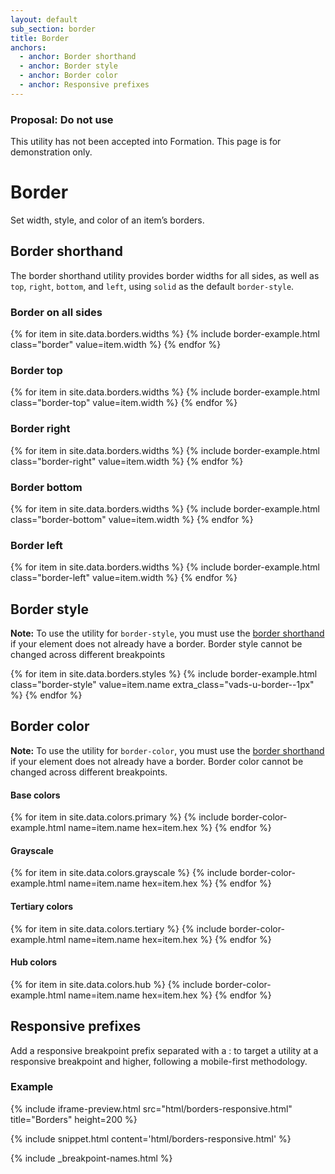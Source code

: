 ```yaml
---
layout: default
sub_section: border
title: Border
anchors:
  - anchor: Border shorthand
  - anchor: Border style
  - anchor: Border color
  - anchor: Responsive prefixes
---
```




<div class="usa-alert usa-alert-error" role="alert">
  <div class="usa-alert-body">
    <h3 class="usa-alert-heading">Proposal: Do not use</h3>
    <p>This utility has not been accepted into Formation. This page is for demonstration only.</p>
  </div>
</div>


# Border

<div class="va-introtext" markdown="1">
Set width, style, and color of an item’s borders.
</div>

## Border shorthand

The border shorthand utility provides border widths for all sides, as well as `top`, `right`, `bottom`, and `left`, using `solid` as the default `border-style`.

<div class="site-c-showcase">
  <h3>Border on all sides</h3>
  <div class="vads-l-row">
    {% for item in site.data.borders.widths %}
      {% include border-example.html
        class="border"
        value=item.width
      %}
    {% endfor %}
  </div>

  <h3>Border top</h3>
  <div class="vads-l-row">
    {% for item in site.data.borders.widths %}
      {% include border-example.html
        class="border-top"
        value=item.width
      %}
    {% endfor %}
  </div>

  <h3>Border right</h3>
  <div class="vads-l-row">
    {% for item in site.data.borders.widths %}
      {% include border-example.html
        class="border-right"
        value=item.width
      %}
    {% endfor %}
  </div>

  <h3>Border bottom</h3>
  <div class="vads-l-row">
    {% for item in site.data.borders.widths %}
      {% include border-example.html
        class="border-bottom"
        value=item.width
      %}
    {% endfor %}
  </div>

  <h3>Border left</h3>
  <div class="vads-l-row">
    {% for item in site.data.borders.widths %}
      {% include border-example.html
        class="border-left"
        value=item.width
      %}
    {% endfor %}
  </div>
</div>


## Border style
**Note:** To use the utility for `border-style`, you must use the [border shorthand](#border-shorthand) if your element does not already have a border. Border style cannot be changed across different breakpoints

<div class="site-c-showcase">
  <div class="vads-l-row">
    {% for item in site.data.borders.styles %}
      {% include border-example.html
        class="border-style"
        value=item.name
        extra_class="vads-u-border--1px"
      %}
    {% endfor %}
  </div>
</div>

## Border color
**Note:** To use the utility for `border-color`, you must use the [border shorthand](#border-shorthand) if your element does not already have a border. Border color cannot be changed across different breakpoints.

<div class="site-c-showcase">
  <h4>Base colors</h4>
  <div class="vads-l-row vads-u-flex-direction--column">
    {% for item in site.data.colors.primary %}
      {% include border-color-example.html
        name=item.name
        hex=item.hex
      %}
    {% endfor %}
  </div>

  <h4>Grayscale</h4>
  <div class="vads-l-row vads-u-flex-direction--column">
    {% for item in site.data.colors.grayscale %}
      {% include border-color-example.html
        name=item.name
        hex=item.hex
      %}
    {% endfor %}
  </div>

  <h4>Tertiary colors</h4>
  <div class="vads-l-row vads-u-flex-direction--column">
    {% for item in site.data.colors.tertiary %}
      {% include border-color-example.html
        name=item.name
        hex=item.hex
      %}
    {% endfor %}
  </div>

  <h4>Hub colors</h4>
  <div class="vads-l-row vads-u-flex-direction--column">
    {% for item in site.data.colors.hub %}
      {% include border-color-example.html
        name=item.name
        hex=item.hex
      %}
    {% endfor %}
  </div>
</div>

## Responsive prefixes

Add a responsive breakpoint prefix separated with a : to target a utility at a responsive breakpoint and higher, following a mobile-first methodology.

### Example

{% include iframe-preview.html src="html/borders-responsive.html" title="Borders" height=200 %}

{% include snippet.html content='html/borders-responsive.html' %}

{% include _breakpoint-names.html %}